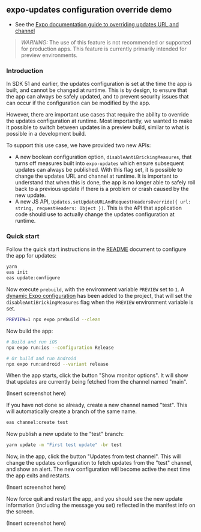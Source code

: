 ## expo-updates configuration override demo

- See the [Expo documentation guide to overriding updates URL and channel](https://docs.expo.dev/eas-update/override/)

> _WARNING:_ The use of this feature is not recommended or supported for production apps. This feature is currently primarily intended for preview environments.

### Introduction

In SDK 51 and earlier, the updates configuration is set at the time the app is built, and cannot be changed at runtime. This is by design, to ensure that the app can always be safely updated, and to prevent security issues that can occur if the configuration can be modified by the app.

However, there are important use cases that require the ability to override the updates configuration at runtime. Most importantly, we wanted to make it possible to switch between updates in a preview build, similar to what is possible in a development build.

To support this use case, we have provided two new APIs:

- A new boolean configuration option, `disableAntiBrickingMeasures`, that turns off measures built into `expo-updates` which ensure subsequent updates can always be published. With this flag set, it is possible to change the updates URL and channel at runtime. It is important to understand that when this is done, the app is no longer able to safely roll back to a previous update if there is a problem or crash caused by the new update.
- A new JS API, `Updates.setUpdateURLAndRequestHeadersOverride({ url: string, requestHeaders: Object })`. This is the API that application code should use to actually change the updates configuration at runtime.

### Quick start

Follow the quick start instructions in the [README](./README.md) document to configure the app for updates:

```bash
yarn
eas init
eas update:configure
```

Now execute `prebuild`, with the environment variable `PREVIEW` set to `1`. A [dynamic Expo configuration](./app.config.ts) has been added to the project, that will set the `disableAntiBrickingMeasures` flag when the `PREVIEW` environment variable is set.

```bash
PREVIEW=1 npx expo prebuild --clean
```

Now build the app:

```bash
# Build and run iOS
npx expo run:ios --configuration Release

# Or build and run Android
npx expo run:android --variant release
```

When the app starts, click the button "Show monitor options". It will show that updates are currently being fetched from the channel named "main".

(Insert screenshot here)

If you have not done so already, create a new channel named "test". This will automatically create a branch of the same name.

```bash
eas channel:create test
```

Now publish a new update to the "test" branch:

```bash
yarn update -m "First test update" -br test
```

Now, in the app, click the button "Updates from test channel". This will change the updates configuration to fetch updates from the "test" channel, and show an alert. The new configuration will become active the next time the app exits and restarts.

(Insert screenshot here)

Now force quit and restart the app, and you should see the new update information (including the message you set) reflected in the manifest info on the screen.

(Insert screenshot here)
